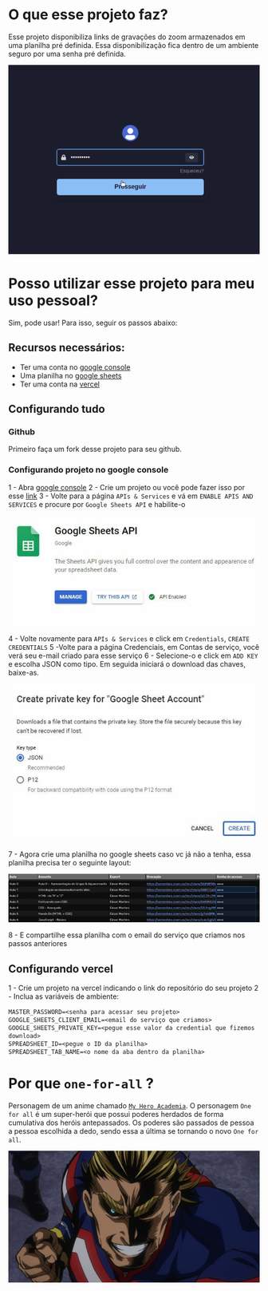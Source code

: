 # O que esse projeto faz?
Esse projeto disponibiliza links de gravações do zoom armazenados em uma planilha pré definida. Essa disponibilização fica dentro de um ambiente seguro por uma senha pré definida.

![Example](.github/assets/Peek%202021-12-15%2009-45.gif "Example")

# Posso utilizar esse projeto para meu uso pessoal?
Sim, pode usar! Para isso, seguir os passos abaixo:

## Recursos necessários:
- Ter uma conta no [google console](https://console.cloud.google.com/)
- Uma planilha no [google sheets](https://www.google.com/sheets)
- Ter uma conta na [vercel](https://vercel.com/)

## Configurando tudo

### Github
Primeiro faça um fork desse projeto para seu github.

### Configurando projeto no google console
1 - Abra [google console](https://console.cloud.google.com/)
2 - Crie um projeto ou você pode fazer isso por esse [link](https://console.developers.google.com/projectcreate) 
3 - Volte para a página `APIs & Services` e vá em `ENABLE APIS AND SERVICES` e procure por `Google Sheets API` e habilite-o

![Google Sheets API](.github/assets/y3zaf6eollro3wdyoo5l.jpeg "Google Sheets API")

4 - Volte novamente para `APIs & Services` e click em `Credentials`, `CREATE CREDENTIALS`
5 -Volte para a página Credenciais, em Contas de serviço, você verá seu e-mail criado para esse serviço
6 - Selecione-o e click em `ADD KEY` e escolha JSON como tipo. Em seguida iniciará o download das chaves, baixe-as.

![ADD KEY](.github/assets/650oajmzqecsqz511dub.jpeg "Add key")

7 - Agora crie uma planilha no google sheets caso vc já não a tenha, essa planilha precisa ter o seguinte layout:

![Layout](.github/assets/Screenshot%20from%202021-12-14%2022-20-19.png "Layout")

8 - E compartilhe essa planilha com o email do serviço que criamos nos passos anteriores

## Configurando vercel
1 - Crie um projeto na vercel indicando o link do repositório do seu projeto
2 - Inclua as variáveis de ambiente:
```
MASTER_PASSWORD=<senha para acessar seu projeto>
GOOGLE_SHEETS_CLIENT_EMAIL=<email do serviço que criamos>
GOOGLE_SHEETS_PRIVATE_KEY=<pegue esse valor da credential que fizemos download>
SPREADSHEET_ID=<pegue o ID da planilha>
SPREADSHEET_TAB_NAME=<o nome da aba dentro da planilha>
```

# Por que `one-for-all` ?
Personagem de um anime chamado [`My Hero Academia`](https://pt.wikipedia.org/wiki/Boku_no_Hero_Academia). O personagem `One for all` é um super-herói que possui poderes herdados de forma cumulativa dos heróis antepassados. Os poderes são passados de pessoa a pessoa escolhida a dedo, sendo essa a última se tornando o novo `One for all`.

![One for all](.github/assets/All-Might-My-Hero-Academia-capa-890x466.jpg "One for all")